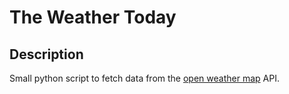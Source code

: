 # The Weather Today

## Description
Small python script to fetch data from the [open weather map](https://openweathermap.org/) API.

